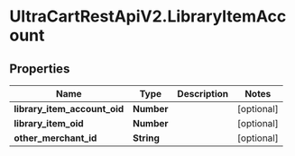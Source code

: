 # UltraCartRestApiV2.LibraryItemAccount

## Properties
Name | Type | Description | Notes
------------ | ------------- | ------------- | -------------
**library_item_account_oid** | **Number** |  | [optional] 
**library_item_oid** | **Number** |  | [optional] 
**other_merchant_id** | **String** |  | [optional] 


